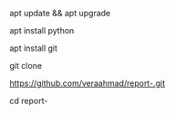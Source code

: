 apt update && apt upgrade

apt install python

apt install git

git clone 

https://github.com/veraahmad/report-.git

cd report-
